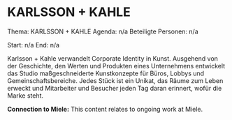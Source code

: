 # KARLSSON + KAHLE
Thema: KARLSSON + KAHLE
Agenda: n/a
Beteiligte Personen: n/a

Start: n/a
End: n/a

Karlsson + Kahle verwandelt Corporate Identity in Kunst. Ausgehend von der Geschichte, den Werten und Produkten eines Unternehmens entwickelt das Studio maßgeschneiderte Kunstkonzepte für Büros, Lobbys und Gemeinschaftsbereiche. Jedes Stück ist ein Unikat, das Räume zum Leben erweckt und Mitarbeiter und Besucher jeden Tag daran erinnert, wofür die Marke steht.

**Connection to Miele:** This content relates to ongoing work at Miele.
